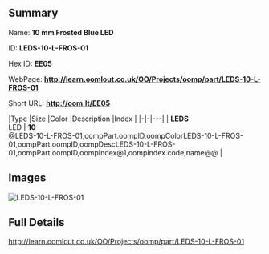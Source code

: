 

## Summary
 
Name: __10 mm Frosted Blue LED__

ID: __LEDS-10-L-FROS-01__

Hex ID: __EE05__

WebPage: __http://learn.oomlout.co.uk/OO/Projects/oomp/part/LEDS-10-L-FROS-01__

Short URL: __http://oom.lt/EE05__


|Type   |Size   |Color   |Description   |Index   |
|-|-|---|
| __LEDS__ <br>LED  | __10__<br>@LEDS-10-L-FROS-01,oompPart.oompID,oompColorLEDS-10-L-FROS-01,oompPart.oompID,oompDescLEDS-10-L-FROS-01,oompPart.oompID,oompIndex@1,oompIndex.code,name@@ |


## Images
![LEDS-10-L-FROS-01](http://oomlout.com/oomp-gen/parts/LEDS-10-L-FROS-01/LEDS-10-L-FROS-01_420.jpg)

## Full Details

 http://learn.oomlout.co.uk/OO/Projects/oomp/part/LEDS-10-L-FROS-01

